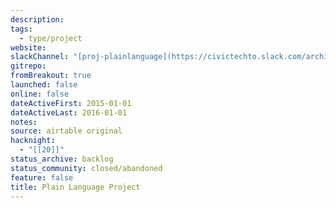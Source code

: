 ```yaml
---
description:
tags:
  - type/project
website:
slackChannel: "[proj-plainlanguage](https://civictechto.slack.com/archives/C0DRB24P9)"
gitrepo:
fromBreakout: true
launched: false
online: false
dateActiveFirst: 2015-01-01
dateActiveLast: 2016-01-01
notes:
source: airtable original
hacknight:
  - "[[20]]"
status_archive: backlog
status_community: closed/abandoned
feature: false
title: Plain Language Project
---
```

